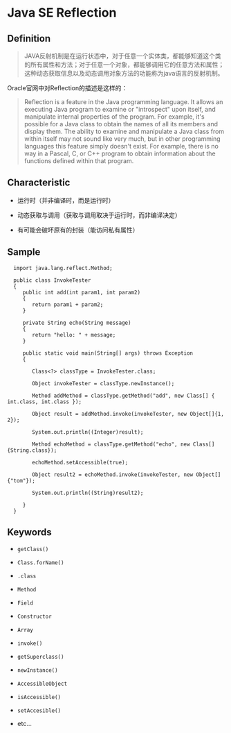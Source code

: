 # Java SE Reflection

## Definition


>JAVA反射机制是在运行状态中，对于任意一个实体类，都能够知道这个类的所有属性和方法；对于任意一个对象，都能够调用它的任意方法和属性；这种动态获取信息以及动态调用对象方法的功能称为java语言的反射机制。


Oracle官网中对Reflection的描述是这样的：

>Reflection is a feature in the Java programming language. It allows an executing Java program to examine or "introspect" upon itself, and manipulate internal properties of the program. For example, it's possible for a Java class to obtain the names of all its members and display them.
>The ability to examine and manipulate a Java class from within itself may not sound like very much, but in other programming languages this feature simply doesn't exist. For example, there is no way in a Pascal, C, or C++ program to obtain information about the functions defined within that program.

## Characteristic

- 运行时（并非编译时，而是运行时）

- 动态获取与调用（获取与调用取决于运行时，而非编译决定）

- 有可能会破坏原有的封装（能访问私有属性）

## Sample

      import java.lang.reflect.Method;

      public class InvokeTester
      {
         public int add(int param1, int param2)
         {
            return param1 + param2;
         }

         private String echo(String message)
         {
            return "hello: " + message;
         }

         public static void main(String[] args) throws Exception
         {

            Class<?> classType = InvokeTester.class;

            Object invokeTester = classType.newInstance();

            Method addMethod = classType.getMethod("add", new Class[] { int.class, int.class });
            
            Object result = addMethod.invoke(invokeTester, new Object[]{1, 2});
            
            System.out.println((Integer)result);
            
            Method echoMethod = classType.getMethod("echo", new Class[]{String.class});
            
            echoMethod.setAccessible(true);

            Object result2 = echoMethod.invoke(invokeTester, new Object[]{"tom"});
            
            System.out.println((String)result2);

         }
      }


## Keywords

- ```getClass()```

- ```Class.forName()```

- ```.class```

- ```Method```

- ```Field```

- ```Constructor```

- ```Array```

- ```invoke()```

- ```getSuperclass()```

- ```newInstance()```

- ```AccessibleObject```

- ```isAccessible()```

- ```setAccesible()```

- etc...
